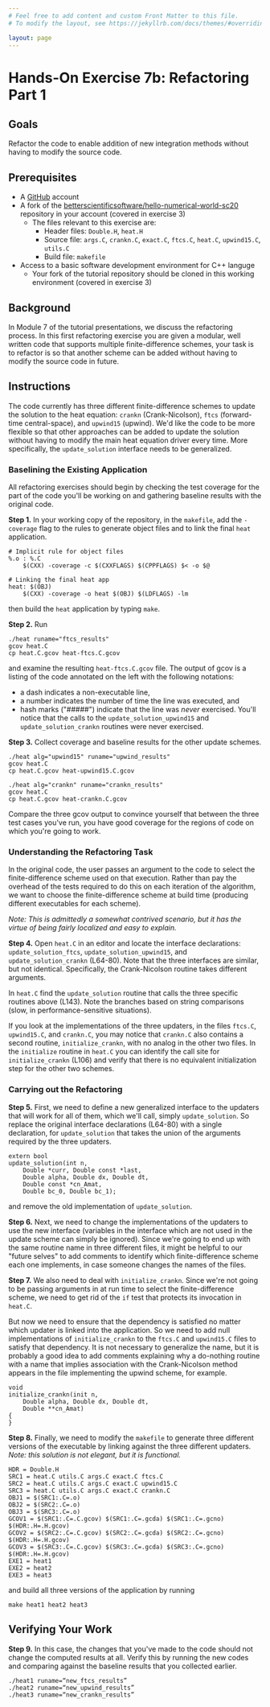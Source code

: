 ```yaml
---
# Feel free to add content and custom Front Matter to this file.
# To modify the layout, see https://jekyllrb.com/docs/themes/#overriding-theme-defaults

layout: page
---
```

# Hands-On Exercise 7b: Refactoring Part 1

## Goals
Refactor the code to enable addition of new integration methods without having to modify the source code.

## Prerequisites
* A [GitHub](https://github.com) account
* A fork of the [betterscientificsoftware/hello-numerical-world-sc20](https://github.com/betterscientificsoftware/hello-numerical-world-sc20) repository in your account (covered in exercise 3)
	- The files relevant to this exercise are:
		- Header files: `Double.H`, `heat.H`
		- Source file: `args.C`, `crankn.C`, `exact.C`, `ftcs.C`, `heat.C`, `upwind15.C`, `utils.C`
		- Build file: `makefile`
* Access to a basic software development environment for C++ languge
   - Your fork of the tutorial repository should be cloned in this working environment (covered in exercise 3)

## Background
In Module 7 of the tutorial presentations, we discuss the refactoring process. In this first refactoring exercise you are given a modular, well written code that supports multiple finite-difference schemes, your task is to refactor is so that another scheme can be added without having to modify the source code in future. 

## Instructions

The code currently has three different finite-difference schemes to update the solution to the heat equation: `crankn` (Crank-Nicolson), `ftcs` (forward-time central-space), and `upwind15` (upwind).  We'd like the code to be more flexible so that other approaches can be added to update the solution without having to modify the main heat equation driver every time.  More specifically, the `update_solution` interface needs to be generalized. 

### Baselining the Existing Application
All refactoring exercises should begin by checking the test coverage for the part of the code you'll be working on and gathering baseline results with the original code.

**Step 1.** In your working copy of the repository, in the `makefile`, add the `-coverage` flag to the rules to generate object files and to link the final `heat` application.

```
# Implicit rule for object files
%.o : %.C
	$(CXX) -coverage -c $(CXXFLAGS) $(CPPFLAGS) $< -o $@

# Linking the final heat app
heat: $(OBJ)
	$(CXX) -coverage -o heat $(OBJ) $(LDFLAGS) -lm
```

then build the `heat` application by typing  `make`.

**Step 2.** Run

```
./heat runame="ftcs_results"
gcov heat.C
cp heat.C.gcov heat-ftcs.C.gcov
```

and examine the resulting `heat-ftcs.C.gcov` file.  The output of gcov is a listing of the code annotated on the left with the following notations:
- a dash indicates a non-executable line, 
- a number indicates the number of time the line was executed, and 
- hash marks ("#####") indicate that the line was *never* exercised.
You'll notice that the calls to the `update_solution_upwind15` and `update_solution_crankn` routines were never exercised.

**Step 3.** Collect coverage and baseline results for the other update schemes.

```
./heat alg="upwind15" runame="upwind_results"
gcov heat.C
cp heat.C.gcov heat-upwind15.C.gcov

./heat alg="crankn" runame="crankn_results"
gcov heat.C
cp heat.C.gcov heat-crankn.C.gcov
```

Compare the three gcov output to convince yourself that between the three test cases you've run, you have good coverage for the regions of code on which you're going to work.

### Understanding the Refactoring Task

In the original code, the user passes an argument to the code to select the finite-difference scheme used on that execution.  Rather than pay the overhead of the tests required to do this on each iteration of the algorithm, we want to choose the finite-difference scheme at build time (producing different executables for each scheme).

*Note: This is admittedly a somewhat contrived scenario, but it has the virtue of being fairly localized and easy to explain.*

**Step 4.** Open `heat.C` in an editor and locate the interface declarations: `update_solution_ftcs`, `update_solution_upwind15`, and `update_solution_crankn` (L64-80). Note that the three interfaces are similar, but not identical. Specifically, the Crank-Nicolson routine takes different arguments.  

In `heat.C` find the `update_solution` routine that calls the three specific routines above (L143).  Note the branches based on string comparisons (slow, in performance-sensitive situations).

If you look at the implementations of the three updaters, in the files `ftcs.C`, `upwind15.C`, and `crankn.C`, you may notice that `crankn.C` also contains a second routine, `initialize_crankn`, with no analog in the other two files.  In the `initialize` routine in `heat.C` you can identify the call site for `initialize_crankn` (L106) and verify that there is no equivalent initialization step for the other two schemes.

### Carrying out the Refactoring

**Step 5.** First, we need to define a new generalized interface to the updaters that will work for all of them, which we'll call, simply `update_solution`.  So replace the original interface declarations (L64-80) with a single declaration, for `update_solution` that takes the union of the arguments required by the three updaters.

```
extern bool
update_solution(int n,
	Double *curr, Double const *last,
	Double alpha, Double dx, Double dt,
	Double const *cn_Amat,
	Double bc_0, Double bc_1);
```

and remove the old implementation of `update_solution`.

**Step 6.** Next, we need to change the implementations of the updaters to use the new interface (variables in the interface which are not used in the update scheme can simply be ignored).  Since we're going to end up with the same routine name in three different files, it might be helpful to our "future selves" to add comments to identify which finite-difference scheme each one implements, in case someone changes the names of the files.

**Step 7.** We also need to deal with `initialize_crankn`.  Since we're not going to be passing arguments in at run time to select the finite-difference scheme, we need to get rid of the `if` test that protects its invocation in `heat.C`.

But now we need to ensure that the dependency is satisfied no matter which updater is linked into the application.  So we need to add null implementations of `initialize_crankn` to the `ftcs.C` and `upwind15.C` files to satisfy that dependency. It is not necessary to generalize the name, but it is probably a good idea to add comments explaining why a do-nothing routine with a name that implies association with the Crank-Nicolson method appears in the file implementing the upwind scheme, for example.

```
void
initialize_crankn(init n,
	Double alpha, Double dx, Double dt,
	Double **cn_Amat)
{
}
```

**Step 8.** Finally, we need to modify the `makefile` to generate three different versions of the executable by linking against the three different updaters. *Note: this solution is not elegant, but it is functional.*

```
HDR = Double.H
SRC1 = heat.C utils.C args.C exact.C ftcs.C
SRC2 = heat.C utils.C args.C exact.C upwind15.C
SRC3 = heat.C utils.C args.C exact.C crankn.C
OBJ1 = $(SRC1:.C=.o)
OBJ2 = $(SRC2:.C=.o)
OBJ3 = $(SRC3:.C=.o)
GCOV1 = $(SRC1:.C=.C.gcov) $(SRC1:.C=.gcda) $(SRC1:.C=.gcno) $(HDR:.H=.H.gcov)
GCOV2 = $(SRC2:.C=.C.gcov) $(SRC2:.C=.gcda) $(SRC2:.C=.gcno) $(HDR:.H=.H.gcov)
GCOV3 = $(SRC3:.C=.C.gcov) $(SRC3:.C=.gcda) $(SRC3:.C=.gcno) $(HDR:.H=.H.gcov)
EXE1 = heat1
EXE2 = heat2
EXE3 = heat3
```

and build all three versions of the application by running 

```
make heat1 heat2 heat3
```

## Verifying Your Work

**Step 9.** In this case, the changes that you've made to the code should not change the computed results at all.  Verify this by running the new codes and comparing against the baseline results that you collected earlier.

```
./heat1 runame=“new_ftcs_results”
./heat2 runame=“new_upwind_results”
./heat3 runame=“new_crankn_results”
```